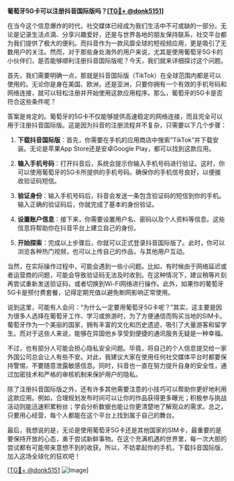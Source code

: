 **葡萄牙5G卡可以注册抖音国际版吗？[[TG💪+ @donk5151](https://t.me/s/donk5151)]**

在当今这个信息爆炸的时代，社交媒体已经成为我们生活中不可或缺的一部分。无论是记录生活点滴、分享兴趣爱好，还是与世界各地的朋友保持联系，社交平台都为我们提供了极大的便利。而抖音作为一款风靡全球的短视频应用，更是吸引了无数用户的关注。然而，对于那些身处海外的用户来说，尤其是使用葡萄牙5G卡的小伙伴们，是否能够顺利注册抖音国际版呢？今天，我们就来详细探讨这个问题。

首先，我们需要明确一点，那就是抖音国际版（TikTok）在全球范围内都是可以使用的。无论你是身在美国、欧洲，还是亚洲，只要你拥有一个有效的手机号码和网络连接，就可以轻松注册并开始使用这款应用程序。那么，葡萄牙的5G卡是否符合这些条件呢？

答案是肯定的。葡萄牙的5G卡不仅能够提供高速稳定的网络连接，而且完全可以用于注册抖音国际版。这是因为抖音的注册流程并不复杂，只需要以下几个步骤：

1. **下载抖音国际版**：首先，你需要在手机的应用商店中搜索“TikTok”并下载安装。无论是苹果App Store还是安卓Google Play，都可以找到这款应用。

2. **输入手机号码**：打开抖音后，系统会提示你输入手机号码进行验证。这时，你可以使用葡萄牙的5G卡所提供的手机号码。确保你的手机信号良好，以便接收验证码短信。

3. **验证身份**：输入手机号码后，抖音会发送一条包含验证码的短信到你的手机。输入正确的验证码后，你就完成了基本的身份验证。

4. **设置账户信息**：接下来，你需要设置用户名、密码以及个人资料等信息。这些信息将帮助你在抖音平台上建立自己的身份。

5. **开始探索**：完成以上步骤后，你就可以正式登录抖音国际版了。此时，你可以浏览各种热门视频，也可以上传自己的作品，与其他用户互动。

当然，在实际操作过程中，可能会遇到一些小问题。比如，有时候由于网络延迟或者运营商的问题，可能会导致验证码无法及时收到。在这种情况下，建议稍等片刻再尝试重新发送验证码，或者切换到Wi-Fi网络进行操作。此外，如果你的葡萄牙5G卡是预付费套餐，记得定期充值以避免断网影响正常使用。

说到这里，可能有人会问：“为什么一定要用葡萄牙5G卡呢？”其实，这主要是因为很多人选择在葡萄牙工作、学习或旅游时，为了方便通信而购买当地的SIM卡。葡萄牙作为一个美丽的国家，拥有丰富的文化和历史遗迹，吸引了大量游客和留学生。而对于这些人来说，能够在异国他乡享受到便捷的通讯服务无疑是一种幸福。

不过，也有部分人可能会担心隐私安全问题。毕竟，将自己的个人信息提交给一家外国公司总会让人有些不安。对此，我建议大家在使用任何社交媒体平台时都要保持警惕，不要随意泄露敏感信息。同时，抖音也一直在努力提升自身的安全性，通过加密技术和严格的审核机制来保护用户的隐私。

除了注册抖音国际版之外，还有许多其他需要注意的小技巧可以帮助你更好地利用这款应用。例如，合理规划发布时间可以让你的作品获得更多曝光；积极参与挑战活动则能迅速积累粉丝；学会分析数据也能让你更清楚地了解观众的需求。总之，只要用心经营，每个人都能在这个平台上找到属于自己的舞台。

最后，我想说的是，无论是使用葡萄牙5G卡还是其他国家的SIM卡，最重要的是要保持开放的心态，勇于尝试新鲜事物。在这个充满机遇的世界里，每一次大胆的尝试都有可能带来意想不到的收获。所以，不妨拿起你的手机，下载抖音国际版，加入这场全球化的狂欢吧！

[[TG💪+ @donk5151](https://t.me/s/donk5151) ![Image](https://i.postimg.cc/rwNCRYN7/Snipaste-2025-04-30-17-27-05.png)]